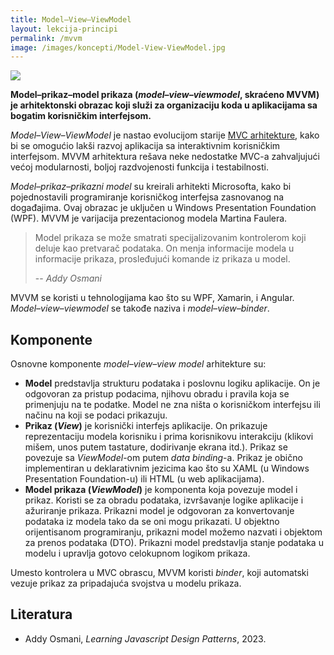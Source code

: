 ```yaml
---
title: Model–View–ViewModel
layout: lekcija-principi
permalink: /mvvm
image: /images/koncepti/Model-View-ViewModel.jpg
---
```


![]({{page.image}})

**Model–prikaz–model prikaza (*model–view–viewmodel*, skraćeno MVVM) je arhitektonski obrazac koji služi za organizaciju koda u aplikacijama sa bogatim korisničkim interfejsom.** 

*Model–View–ViewModel* je nastao evolucijom starije [MVC arhitekture](/mvc), kako bi se omogućio lakši razvoj aplikacija sa interaktivnim korisničkim interfejsom. MVVM arhitektura rešava neke nedostatke MVC-a zahvaljujući većoj modularnosti, boljoj razdvojenosti funkcija i testabilnosti.

*Model–prikaz–prikazni model* su kreirali arhitekti Microsofta, kako bi pojednostavili programiranje korisničkog interfejsa zasnovanog na događajima. Ovaj obrazac je uključen u Windows Presentation Foundation (WPF). MVVM je varijacija prezentacionog modela Martina Faulera. 

> Model prikaza se može smatrati specijalizovanim kontrolerom koji deluje kao pretvarač podataka. On menja informacije modela u informacije prikaza, prosleđujući komande iz prikaza u model.
>
> -- <cite>Addy Osmani</cite>

MVVM se koristi u tehnologijama kao što su WPF, Xamarin, i Angular. *Model–view–viewmodel* se takođe naziva i *model–view–binder*. 

## Komponente

Osnovne komponente *model–view–view model* arhitekture su:

- **Model** predstavlja strukturu podataka i poslovnu logiku aplikacije. On je odgovoran za pristup podacima, njihovu obradu i pravila koja se primenjuju na te podatke. Model ne zna ništa o korisničkom interfejsu ili načinu na koji se podaci prikazuju.
- **Prikaz (*View*)** je korisnički interfejs aplikacije. On prikazuje reprezentaciju modela korisniku i prima korisnikovu interakciju (klikovi mišem, unos putem tastature, dodirivanje ekrana itd.). Prikaz se povezuje sa *ViewModel*-om putem *data binding*-a. Prikaz je obično implementiran u deklarativnim jezicima kao što su XAML (u Windows Presentation Foundation-u) ili HTML (u web aplikacijama). 
- **Model prikaza (*ViewModel*)** je komponenta koja povezuje model i prikaz. Koristi se za obradu podataka, izvršavanje logike aplikacije i ažuriranje prikaza. Prikazni model je odgovoran za konvertovanje podataka iz modela tako da se oni mogu prikazati. U objektno orijentisanom programiranju, prikazni model možemo nazvati i objektom za prenos podataka (DTO). Prikazni model predstavlja stanje podataka u modelu i upravlja gotovo celokupnom logikom prikaza. 

Umesto kontrolera u MVC obrascu, MVVM koristi *binder*, koji automatski vezuje prikaz za pripadajuća svojstva u modelu prikaza. 


## Literatura

- Addy Osmani, *Learning Javascript Design Patterns*, 2023.
